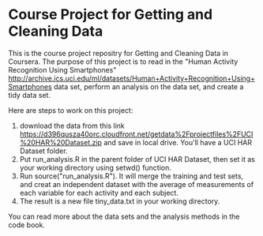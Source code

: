 # Course Project for Getting and Cleaning Data

This is the course project repositry for Getting and Cleaning Data in Coursera. The purpose of this project is to read in the "Human Activity Recognition Using Smartphones" <http://archive.ics.uci.edu/ml/datasets/Human+Activity+Recognition+Using+Smartphones> data set, perform an analysis on the data set, and create a tidy data set.

Here are steps to work on this project:

1. download the data from this link <https://d396qusza40orc.cloudfront.net/getdata%2Fprojectfiles%2FUCI%20HAR%20Dataset.zip> and save in local drive. You'll have a UCI HAR Dataset folder.
2. Put run_analysis.R in the parent folder of UCI HAR Dataset, then set it as your working directory using setwd() function.
3. Run source("run_analysis.R"). It will merge the training and test sets, and creat an independent dataset with the average of measurements of each variable for each activity and each subject.
4. The result is a new file tiny_data.txt in your working directory.

You can read more about the data sets and the analysis methods in the code book.
